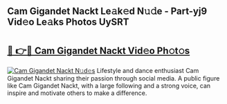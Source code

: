 ## Cam Gigandet Nackt Le𝚊k𝚎d N𝚞𝚍e - Part-yj9 Vid𝚎o Le𝚊ks Photos UySRT

# <h2><a href="http://fb6r1i.evod.top/?m=Cam+Gigandet+Nackt">🔗 👉🔴 Cam Gigandet Nackt Vid𝚎o Ph𝚘t𝚘s</a></h2>

[![Cam Gigandet Nackt N𝚞d𝚎s](https://i.imgur.com/8V9OHl7.gif)](http://fb6r1i.evod.top/?m=Cam+Gigandet+Nackt)
Lifestyle and dance enthusiast Cam Gigandet Nackt sharing their passion through social media. A public figure like Cam Gigandet Nackt, with a large following and a strong voice, can inspire and motivate others to make a difference. 
